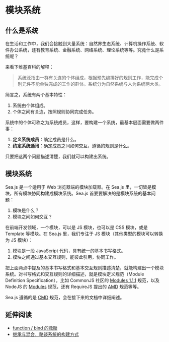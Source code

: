 # 模块系统

## 什么是系统

在生活和工作中，我们会接触到大量系统：自然界生态系统、计算机操作系统、软件办公系统，还有教育系统、金融系统、网络系统、理论系统等等。究竟什么是系统呢？

来看下维基百科的解释：

> 系统泛指由一群有关连的个体组成，根据预先编排好的规则工作，能完成个别元件不能单独完成的工作的群体。系统分为自然系统与人为系统两大类。

简言之，系统有两个基本特性：

1.  系统由个体组成。
2.  个体之间有关连，按照规则协同完成任务。

系统中的个体可称之为系统成员，这样，要构建一个系统，最基本层面需要做两件事：

1.  **定义系统成员**：确定成员是什么。
2.  **约定系统通讯**：确定成员之间如何交互，遵循的规则是什么。

只要把这两个问题描述清楚，我们就可以构建出系统。

## 模块系统

Sea.js 是一个适用于 Web 浏览器端的模块加载器。在 Sea.js 里，一切皆是模块，所有模块协同构建成模块系统。Sea.js 首要要解决的是模块系统的基本问题：

1.  模块是什么？
2.  模块之间如何交互？

在前端开发领域，一个模块，可以是 JS 模块，也可以是 CSS 模块，或是 Template 等模块。在 Sea.js 里，我们专注于 JS 模块（其他类型的模块可以转换为 JS 模块）：

1.  模块是一段 JavaScript 代码，具有统一的基本书写格式。
2.  模块之间通过基本交互规则，能彼此引用，协同工作。

把上面两点中提及的基本书写格式和基本交互规则描述清楚，就能构建出一个模块系统。对书写格式和交互规则的详细描述，就是模块定义规范（Module Definition Specification）。比如 CommonJS 社区的 [Modules 1.1.1](http://wiki.commonjs.org/wiki/Modules) 规范，以及 NodeJS 的 [Modules](http://nodejs.org/api/modules.html) 规范，还有 RequireJS 提出的 [AMD](https://github.com/amdjs/amdjs-api/wiki/AMD) 规范等等。

Sea.js 遵循的是 [CMD](https://github.com/cmdjs/specification/blob/master/draft/module.md) 规范，会在接下来的文档中详细阐述。

## 延伸阅读

*   [function / bind 的救赎](http://blog.csdn.net/myan/article/details/5928531)
*   [继承与混合，略谈系统的构建方式](http://blog.csdn.net/aimingoo/article/details/6062997)